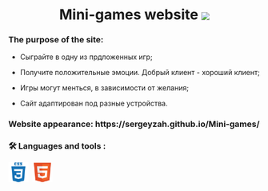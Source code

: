 <h1 align="center">
  Mini-games website
  <img align="center" src="https://media.giphy.com/media/v1.Y2lkPTc5MGI3NjExdTdkNGlhb3czb3E1bGV3djloMmkzM3VncHBycDhzZTJscXF4OG50YyZlcD12MV9naWZzX3NlYXJjaCZjdD1n/NZ023sonuXW0KCPntb/giphy.gif" width="60px"/>
</h1>

<h3>The purpose of the site:</h3>

- Сыграйте в одну из прдложенных игр;

- Получите положительные эмоции. Добрый клиент - хороший клиент;

- Игры могут менться, в зависимости от желания;

- Сайт адаптирован под разные устройства.

<h3>
  Website appearance: https://sergeyzah.github.io/Mini-games/
</h3>

### :hammer_and_wrench: Languages and tools :

<img src="https://github.com/devicons/devicon/blob/master/icons/css3/css3-plain-wordmark.svg"  title="CSS3" alt="CSS" width="40" height="40"/>&nbsp;
  <img src="https://github.com/devicons/devicon/blob/master/icons/html5/html5-original.svg" title="HTML5" alt="HTML" width="40" height="40"/>&nbsp;
